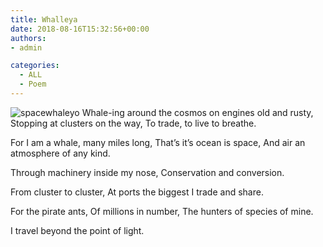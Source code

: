 ```yaml
---
title: Whalleya
date: 2018-08-16T15:32:56+00:00
authors:
- admin

categories:
  - ALL
  - Poem
---
```

![spacewhaleyo](posts/spacewhaleyo.jpg "")
  Whale-ing around the cosmos on engines old and rusty,
  Stopping at clusters on the way,
  To trade, to live to breathe.

  For I am a whale, many miles long,
  That’s it’s ocean is space,
  And air an atmosphere of any kind.

  Through machinery inside my nose,
  Conservation and conversion.

  From cluster to cluster,
  At ports the biggest I trade and share.


  For the pirate ants,
  Of millions in number,
  The hunters of species of mine.

  I travel beyond the point of light.